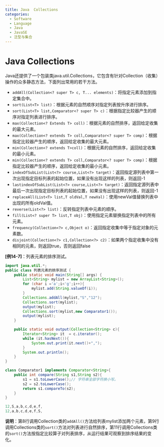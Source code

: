 ```yaml
---
title: Java  Collections
categories:
  - Software
  - Language
  - Java
  - JavaSE
  - 泛型与集合
---
```

# Java  Collections

Java还提供了一个包装类java.util.Collections，它包含有针对Collection（收集）操作的众多静态方法，下面列出常用的若干方法。

- `addAll(Collection<? super T> c, T... elements)`：将指定元素添加到指定集合中。
- `sort(List<T> list)`：根据元素的自然顺序对指定列表按升序进行排序。
- `sort(List<T> list,Comparator<? super T> c)`：根据指定比较器产生的顺序对指定列表进行排序。
- `max(Collection<? Extends T> coll)`：根据元素的自然排序，返回给定收集的最大元素。
- `max(Collection<? extends T> coll,Comparator<? super T> comp)`：根据指定比较器产生的顺序，返回给定收集的最大元素。
- `min(Collection<? extends T>coll)`：根据元素的自然排序，返回给定收集的最小元素。
- `min(Collection<? extends T> coll,Comparator<? super T> comp)`：根据指定比较器产生的顺序，返回给定收集的最小元素。
- `indexOfSubList(List<?> course,List<?> target)`：返回指定源列表中第一次出现指定目标列表的起始位置，如果没有出现这样的列表，则返回-1
- `lastindexOfSubList(List<?> course,List<?> target)`：返回指定源列表中最后一次出现指定目标列表的起始位置，如果没有出现这样的列表，则返回-1
- `replaceAll(List<T> list,T oldVal,T newVal)`：使用newVal值替换列表中出现的所有oldVal值。
- `reverse(List<?> list)`：反转指定列表中元素的顺序。
- `fill(List<? super T> list,T obj)`：使用指定元素替换指定列表中的所有元素。
- `frequency(Collection<?> c,Object o)`：返回指定收集中等于指定对象的元素数。
- `disjoint(Collection<?> c1,Collection<?> c2)`：如果两个指定收集中没有相同的元素，则返回true，否则返回false

**[例14-7]**：列表元素的排序测试。

```java
import java.util.*;
public class 列表元素的排序测试 {
    public static void main(String[] args) {
        List<String> mylist = new ArrayList<String>();
        for (char i ='a';i<'g';i++){
            mylist.add(String.valueOf(i));
        }
        Collections.addAll(mylist,"S","12");
        Collections.sort(mylist);
        output(mylist);
        Collections.sort(mylist,new Comparator1());
        output(mylist);
    }

    public static void output(Collection<String> c){
        Iterator<String> it  = c.iterator();
        while (it.hasNext()){
            System.out.print(it.next()+",");
        }
        System.out.println();
    }
}

class Comparator1 implements Comparator<String>{
    public int compare(String s1,String s2){
        s1 = s1.toLowerCase();// 字符串全部字符换小写。
        s2 = s2.toLowerCase();
        return s1.compareTo(s2);
    }
}

12,S,a,b,c,d,e,f,
12,a,b,c,d,e,f,S,
```

**说明**：第8行调用Collection类的`addAll()`方法给列表mylist添加两个元素，第9行调用Collections类的`sort()`方法对列表进行自然排序，第11行调用Collections类的`sort()`方法按指定比较算子对列表排序，从运行结果可观察到排序结果的变化。